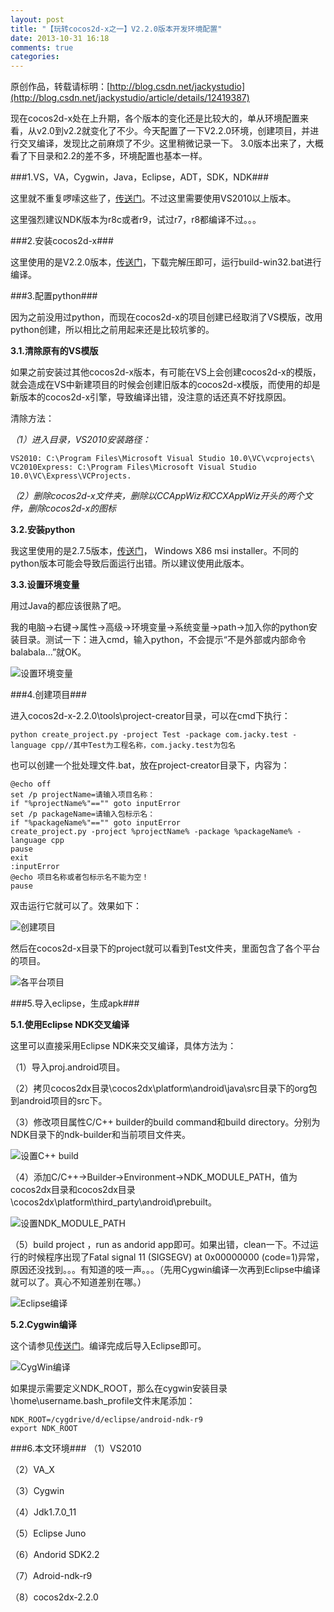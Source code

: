 ```yaml
---
layout: post
title: "【玩转cocos2d-x之一】V2.2.0版本开发环境配置"
date: 2013-10-31 16:18
comments: true
categories: 
---
```

原创作品，转载请标明：[http://blog.csdn.net/jackystudio](http://blog.csdn.net/jackystudio/article/details/12419387)

现在cocos2d-x处在上升期，各个版本的变化还是比较大的，单从环境配置来看，从v2.0到v2.2就变化了不少。今天配置了一下V2.2.0环境，创建项目，并进行交叉编译，发现比之前麻烦了不少。这里稍微记录一下。
3.0版本出来了，大概看了下目录和2.2的差不多，环境配置也基本一样。

###1.VS，VA，Cygwin，Java，Eclipse，ADT，SDK，NDK###

这里就不重复啰嗦这些了，[传送门](http://blog.csdn.net/jackystudio/article/details/11516435)。不过这里需要使用VS2010以上版本。

这里强烈建议NDK版本为r8c或者r9，试过r7，r8都编译不过。。。

<!-- more -->

###2.安装cocos2d-x###

这里使用的是V2.2.0版本，[传送门](http://www.cocos2d-x.org/download)，下载完解压即可，运行build-win32.bat进行编译。


###3.配置python###

因为之前没用过python，而现在cocos2d-x的项目创建已经取消了VS模版，改用python创建，所以相比之前用起来还是比较坑爹的。

**3.1.清除原有的VS模版**

如果之前安装过其他cocos2d-x版本，有可能在VS上会创建cocos2d-x的模版，就会造成在VS中新建项目的时候会创建旧版本的cocos2d-x模版，而使用的却是新版本的cocos2d-x引擎，导致编译出错，没注意的话还真不好找原因。

清除方法：

*（1）进入目录，VS2010安装路径：*

    VS2010: C:\Program Files\Microsoft Visual Studio 10.0\VC\vcprojects\  
    VC2010Express: C:\Program Files\Microsoft Visual Studio 10.0\VC\Express\VCProjects. 
 
*（2）删除cocos2d-x文件夹，删除以CCAppWiz和CCXAppWiz开头的两个文件，删除cocos2d-x的图标*

**3.2.安装python**

我这里使用的是2.7.5版本，[传送门](http://www.python.org/download/releases/2.7.5/)， Windows X86 msi installer。不同的python版本可能会导致后面运行出错。所以建议使用此版本。

**3.3.设置环境变量**

用过Java的都应该很熟了吧。

我的电脑→右键→属性→高级→环境变量→系统变量→path→加入你的python安装目录。测试一下：进入cmd，输入python，不会提示“不是外部或内部命令balabala...”就OK。

![设置环境变量](http://img.blog.csdn.net/20131008101855281?watermark/2/text/aHR0cDovL2Jsb2cuY3Nkbi5uZXQvamFja3lzdHVkaW8=/font/5a6L5L2T/fontsize/400/fill/I0JBQkFCMA==/dissolve/70/gravity/SouthEast)

###4.创建项目###

进入cocos2d-x-2.2.0\tools\project-creator目录，可以在cmd下执行：

`python create_project.py -project Test -package com.jacky.test -language cpp//其中Test为工程名称，com.jacky.test为包名`  

也可以创建一个批处理文件.bat，放在project-creator目录下，内容为：

    @echo off  
    set /p projectName=请输入项目名称：  
    if "%projectName%"=="" goto inputError  
    set /p packageName=请输入包标示名：  
    if "%packageName%"=="" goto inputError  
    create_project.py -project %projectName% -package %packageName% -language cpp  
    pause  
    exit  
    :inputError  
    @echo 项目名称或者包标示名不能为空！  
    pause  

双击运行它就可以了。效果如下：

![创建项目](http://img.blog.csdn.net/20131008103034703?watermark/2/text/aHR0cDovL2Jsb2cuY3Nkbi5uZXQvamFja3lzdHVkaW8=/font/5a6L5L2T/fontsize/400/fill/I0JBQkFCMA==/dissolve/70/gravity/SouthEast)

然后在cocos2d-x目录下的project就可以看到Test文件夹，里面包含了各个平台的项目。

![各平台项目](http://img.blog.csdn.net/20131008111715671?watermark/2/text/aHR0cDovL2Jsb2cuY3Nkbi5uZXQvamFja3lzdHVkaW8=/font/5a6L5L2T/fontsize/400/fill/I0JBQkFCMA==/dissolve/70/gravity/SouthEast)

###5.导入eclipse，生成apk###

**5.1.使用Eclipse NDK交叉编译**

这里可以直接采用Eclipse NDK来交叉编译，具体方法为：

（1）导入proj.android项目。

（2）拷贝cocos2dx目录\cocos2dx\platform\android\java\src目录下的org包到android项目的src下。

（3）修改项目属性C/C++ builder的build command和build directory。分别为NDK目录下的ndk-builder和当前项目文件夹。

![设置C++ build](http://img.blog.csdn.net/20131009101659609?watermark/2/text/aHR0cDovL2Jsb2cuY3Nkbi5uZXQvamFja3lzdHVkaW8=/font/5a6L5L2T/fontsize/400/fill/I0JBQkFCMA==/dissolve/70/gravity/SouthEast)

（4）添加C/C++→Builder→Environment→NDK_MODULE_PATH，值为cocos2dx目录和cocos2dx目录\cocos2dx\platform\third_party\android\prebuilt。

![设置NDK_MODULE_PATH](http://img.blog.csdn.net/20131009101947328?watermark/2/text/aHR0cDovL2Jsb2cuY3Nkbi5uZXQvamFja3lzdHVkaW8=/font/5a6L5L2T/fontsize/400/fill/I0JBQkFCMA==/dissolve/70/gravity/SouthEast)

（5）build project ，run as andorid app即可。如果出错，clean一下。不过运行的时候程序出现了Fatal signal 11 (SIGSEGV) at 0x00000000 (code=1)异常，原因还没找到。。。有知道的吱一声。。。（先用Cygwin编译一次再到Eclipse中编译就可以了。真心不知道差别在哪。）

![Eclipse编译](http://img.blog.csdn.net/20131009102108562?watermark/2/text/aHR0cDovL2Jsb2cuY3Nkbi5uZXQvamFja3lzdHVkaW8=/font/5a6L5L2T/fontsize/400/fill/I0JBQkFCMA==/dissolve/70/gravity/SouthEast)

**5.2.Cygwin编译**

这个请参见[传送门](http://blog.csdn.net/jackystudio/article/details/11516435)。编译完成后导入Eclipse即可。

![CygWin编译](http://img.blog.csdn.net/20131009171350453?watermark/2/text/aHR0cDovL2Jsb2cuY3Nkbi5uZXQvamFja3lzdHVkaW8=/font/5a6L5L2T/fontsize/400/fill/I0JBQkFCMA==/dissolve/70/gravity/SouthEast)

如果提示需要定义NDK_ROOT，那么在cygwin安装目录\home\username\.bash_profile文件末尾添加：

    NDK_ROOT=/cygdrive/d/eclipse/android-ndk-r9  
    export NDK_ROOT   

###6.本文环境###
（1）VS2010

（2）VA_X

（3）Cygwin

（4）Jdk1.7.0_11

（5）Eclipse Juno

（6）Andorid SDK2.2

（7）Adroid-ndk-r9

（8）cocos2dx-2.2.0